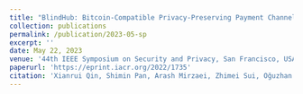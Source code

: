 ```yaml
---
title: "BlindHub: Bitcoin-Compatible Privacy-Preserving Payment Channel Hubs Supporting Variable Amounts."
collection: publications
permalink: /publication/2023-05-sp
excerpt: ''
date: May 22, 2023
venue: '44th IEEE Symposium on Security and Privacy, San Francisco, USA. May 22-25, 2023'
paperurl: 'https://eprint.iacr.org/2022/1735'
citation: 'Xianrui Qin, Shimin Pan, Arash Mirzaei, Zhimei Sui, Oğuzhan Ersoy, Amin Sakzad, Muhammed F. Esgin, Joseph K. Liu, Jiangshan Yu, Tsz Hon Yuen: BlindHub: Bitcoin-Compatible Privacy-Preserving Payment Channel Hubs Supporting Variable Amounts. To appear in IEEE S&P 2023. Pages 2462 - 2480.'
---
```

